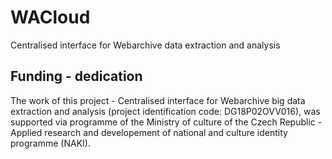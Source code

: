 # WACloud
Centralised interface for Webarchive data extraction and analysis


## Funding - dedication

The work of this project - Centralised interface for Webarchive big data extraction and analysis (project identification code: DG18P02OVV016), was supported via programme of the Ministry of culture of the Czech Republic - Applied research and developement of national and culture identity programme (NAKI).
